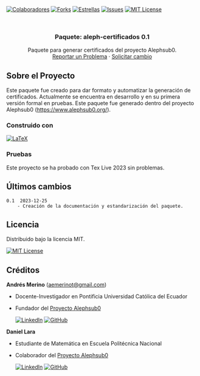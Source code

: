 <!-- Encabezado -->

[![Colaboradores][contributors-shield]][contributors-url]
[![Forks][forks-shield]][forks-url]
[![Estrellas][stars-shield]][stars-url]
[![Issues][issues-shield]][issues-url]
[![MIT License][license-shield]][license-url]

<!-- Título -->
<br />
<div align="center">

<h3 align="center">Paquete: aleph-certificados 0.1</h3>
  <p align="center">
    Paquete para generar certificados del proyecto Alephsub0.  
    <br />
    <a href="https://github.com/alephsub0/LaTeX_aleph-certificados/issues">Reportar un Problema</a>
    ·
    <a href="https://github.com/alephsub0/LaTeX_aleph-certificados/issues">Solicitar cambio</a>
    <br />
  </p>
</div>

<!-- Cuerpo -->

## Sobre el Proyecto

Este paquete fue creado para dar formato y automatizar la generación de certificados. Actualmente se encuentra en desarrollo y en su primera versión formal en pruebas. Este paquete fue generado dentro del proyecto Alephsub0 (https://www.alephsub0.org/).

### Construido con

[![LaTeX][LaTeX]][LaTeX-url]

### Pruebas

Este proyecto se ha probado con Tex Live 2023 sin problemas.

## Últimos cambios

```
0.1  2023-12-25
    - Creación de la documentación y estandarización del paquete.
```

## Licencia

Distribuido bajo la licencia MIT.

[![MIT License][license-shield]][license-url]

## Créditos

**Andrés Merino** (aemerinot@gmail.com)

- Docente-Investigador en Pontificia Universidad Católica del Ecuador
- Fundador del [Proyecto Alephsub0](https://www.alephsub0.org/about/)

  [![LinkedIn][linkedin-shield]][linkedin-url-aemt]
  [![GitHub][github-shield]][github-url-aemt]

**Daniel Lara**

- Estudiante de Matemática en Escuela Politécnica Nacional
- Colaborador del [Proyecto Alephsub0](https://www.alephsub0.org/about/)

  [![LinkedIn][linkedin-shield]][linkedin-url-dl]
  [![GitHub][github-shield]][github-url-dl]

<!-- MARKDOWN LINKS & IMAGES -->

[contributors-shield]: https://img.shields.io/github/contributors/alephsub0/LaTeX_aleph-certificados.svg?style=for-the-badge
[contributors-url]: https://github.com/alephsub0/LaTeX_aleph-certificados/graphs/contributors
[forks-shield]: https://img.shields.io/github/forks/alephsub0/LaTeX_aleph-certificados.svg?style=for-the-badge
[forks-url]: https://github.com/alephsub0/LaTeX_aleph-certificados/forks
[stars-shield]: https://img.shields.io/github/stars/alephsub0/LaTeX_aleph-certificados?style=for-the-badge
[stars-url]: https://github.com/alephsub0/LaTeX_aleph-certificados/stargazers
[issues-shield]: https://img.shields.io/github/issues/alephsub0/LaTeX_aleph-certificados.svg?style=for-the-badge
[issues-url]: https://github.com/alephsub0/LaTeX_aleph-certificados/issues
[license-shield]: https://img.shields.io/github/license/alephsub0/LaTeX_aleph-certificados.svg?style=for-the-badge
[license-url]: https://es.wikipedia.org/wiki/Licencia_MIT
[linkedin-shield]: https://img.shields.io/badge/linkedin-%230077B5.svg?style=for-the-badge&logo=linkedin&logoColor=white
[linkedin-url-aemt]: https://www.linkedin.com/in/andrés-merino-010a9b12b/
[linkedin-url-dl]: https://www.linkedin.com/in/mat-daniel-lara/
[github-shield]: https://img.shields.io/badge/github-%23121011.svg?style=for-the-badge&logo=github&logoColor=white
[github-url-aemt]: https://github.com/andres-merino
[github-url-dl]: https://github.com/daniel-lara-ec
[LaTeX]: https://img.shields.io/badge/LaTeX-008080?logo=latex&logoColor=fff&style=for-the-badge
[LaTeX-url]: https://www.latex-project.org/
